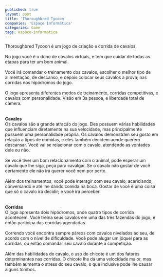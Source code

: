 ```yaml
---
published: true
layout: post
title: 'Thoroughbred Tycoon'
companies: 'Espaço Informática'
categories: Game
tags: espaco-informatica
---
```

Thoroughbred Tycoon é um jogo de criação e corrida de cavalos.<br /><br />No jogo você é o dono de cavalos virtuais, e tem que cuidar de todas as etapas para ter um bom animal.<br /><br />Você irá comandar o treinamento dos cavalos, escolher o melhor tipo de alimentação, de descanso, e depois colocar seus cavalos a prova; nas corridas nos hipódromos do jogo.<br /><br />O jogo apresenta diferentes modos de treinamento, corridas competitivas, e cavalos com personalidade. Visão em 3a pessoa, e liberdade total de câmera.<br /><br /><br /><span style="font-weight: bold;">Cavalos</span><br />Os cavalos são a grande atração do jogo. Eles possuem várias habilidades que influenciam diretamente na sua velocidade, mas principalmente possuem uma personalidade própria. Os cavalos demonstram seu gosto em relação a tipos de comidas, e eles também decidem aonde querem descansar. Você vai se relacionar com o cavalo, atendendo as vontades dele ou não.<br /><br />Se você tiver um bom relacionamento com o animal, pode esperar um cavalo que lhe siga, peça para cavalgar. Se o cavalo não gostar de você certamente ele não irá querer você nem por perto.<br /><br />Além dos treinamentos, você pode interagir com seu cavalo, acariciando, conversando e até lhe dando comida na boca. Gostar de você é uma coisa que só o cavalo irá decidir; e você irá perceber. <br /><br /><br /><span style="font-weight: bold;">Corridas</span><br />O jogo apresenta dois hipódromos, onde quatro tipos de corrida acontecem. Você treina seus cavalos em uma das três fazendas do jogo, e então participa das corridas agendadas.<br /><br />Correndo você encontra sempre páreos com cavalos nivelados ao seu, de acordo com o nível de dificuldade. Você pode alugar um jóquei para as corridas, ou então comandar seu cavalo durante a competição.<br /><br />Além das habilidades do cavalo, o uso do chicote é um dos fatores determinantes nas corridas. O chicote lhe dá uma velocidade maior, mas também aumenta o stress do seu cavalo, o que inclusive pode lhe causar alguns tombos.